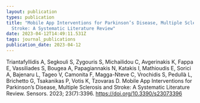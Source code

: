 ```yaml
---
layout: publication
types: publication
title: "Mobile App Interventions for Parkinson’s Disease, Multiple Sclerosis and
  Stroke: A Systematic Literature Review"
date: 2023-04-12T14:49:11.531Z
tags: journal_publications
publication_date: 2023-04-12
---
```

<!--StartFragment-->

Triantafyllidis A, Segkouli S, Zygouris S, Michailidou C, Avgerinakis K, Fappa E, Vassiliades S, Bougea A, Papagiannakis N, Katakis I, Mathioudis E, Sorici A, Bajenaru L, Tageo V, Camonita F, Magga-Nteve C, Vrochidis S, Pedullà L, Brichetto G, Tsakanikas P, Votis K, Tzovaras D. Mobile App Interventions for Parkinson’s Disease, Multiple Sclerosis and Stroke: A Systematic Literature Review. Sensors. 2023; 23(7):3396. <https://doi.org/10.3390/s23073396>

<!--EndFragment-->